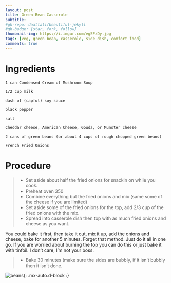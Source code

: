 ```yaml
---
layout: post
title: Green Bean Casserole
subtitle: 
#gh-repo: daattali/beautiful-jekyll
#gh-badge: [star, fork, follow]
thumbnail-img: https://i.imgur.com/egEPzDy.jpg
tags: [veg, green bean, casserole, side dish, comfort food]
comments: true
--- 
```



# Ingredients

    1 can Condensed Cream of Mushroom Soup 

    1/2 cup milk

    dash of (capful) soy sauce

    black pepper

    salt

    Cheddar cheese, American Cheese, Gouda, or Munster cheese

    2 cans of green beans (or about 4 cups of rough chopped green beans)

    French Fried Onions

# Procedure

> -    Set aside about half the fried onions for snackin on while you cook.
> -    Preheat oven 350
> -    Combine everything but the fried onions and mix (same some of the cheese if you are limited)
> -    Set aside some of the fried onions for the top, add 2/3 cup of the fried onions with the mix.
> -    Spread into casserole dish then top with as much fried onions and cheese as you want.
 
You could bake it first, then take it out, mix it up, add the onions and cheese, bake for another 5 minutes. Forget that method. Just do it all in one go. If you are worried about burning the top you can do this or just bake it with tinfoil. I don’t care, I’m not your boss. 

> 
> -    Bake 30 minutes (make sure the sides are bubbly, if it isn’t bubbly then it isn’t done.


![beans](https://i.imgur.com/egEPzDy.jpg){: .mx-auto.d-block :}
